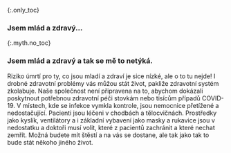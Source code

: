 {:.only_toc}
### Jsem mlád a zdravý... 

{:.myth.no_toc}
### Jsem mlád a zdravý a tak se mě to netýká.

Riziko úmrtí pro ty, co jsou mladí a zdraví je sice nízké, ale o to tu nejde! I drobné zdravotní problémy vás můžou stát život, pakliže zdravotní systém zkolabuje. Naše společnost není připravena na to, abychom dokázali poskytnout potřebnou zdravotní péči stovkám nebo tisícům případů COVID-19. V místech, kde se infekce vymkla kontrole, jsou nemocnice přetížené a nedostačující. Pacienti jsou léčeni v chodbách a tělocvičnách. Prostředky jako kyslík, ventilátory a i základní vybavení jako masky a rukavice jsou v nedostatku a doktoři musí volit, které z pacientů zachránit a které nechat zemřít. Možná budete mít štěstí a na vás se dostane, ale tak jako tak to bude stát někoho jiného život.
